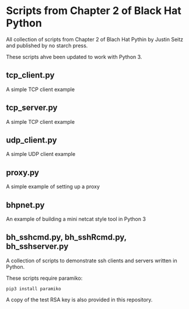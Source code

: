 # Scripts from Chapter 2 of Black Hat Python

All collection of scripts from Chapter 2 of Blach Hat Pythin by Justin Seitz and
published by no starch press.

These scripts ahve been updated to work with Python 3.


## tcp_client.py

A simple TCP client example

## tcp_server.py

A simple TCP client example

## udp_client.py

A simple UDP client example

## proxy.py

A simple example of setting up a proxy

## bhpnet.py

An example of building a mini netcat style tool in Python 3


## bh_sshcmd.py, bh_sshRcmd.py, bh_sshserver.py

A collection of scripts to demonstrate ssh clients and servers 
written in Python.


These scripts require paramiko:

```
pip3 install paramiko
```

A copy of the test RSA key is also provided in this repository.


